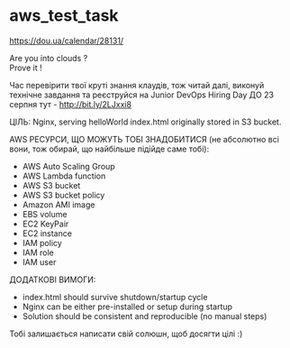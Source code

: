 # aws_test_task

https://dou.ua/calendar/28131/

 Are you into clouds ?  
  Prove it !
 
Час перевірити твої круті знання клаудів, тож читай далі, виконуй технічне завдання та реєструйся на Junior DevOps Hiring Day ДО 23 серпня тут - http://bit.ly/2LJxxi8 
 
ЦІЛЬ:
Nginx, serving helloWorld index.html originally stored in S3 bucket.

AWS РЕСУРСИ, ЩО МОЖУТЬ ТОБІ ЗНАДОБИТИСЯ 
(не абсолютно всі вони, тож обирай, що найбільше підійде саме тобі):
- AWS Auto Scaling Group
- AWS Lambda function
- AWS S3 bucket
- AWS S3 bucket policy
- Amazon AMI image
- EBS volume
- EC2 KeyPair
- EC2 instance
- IAM policy
- IAM role
- IAM user
 
ДОДАТКОВІ ВИМОГИ:
- index.html should survive shutdown/startup cycle
- Nginx can be either pre-installed or setup during startup
- Solution should be consistent and reproducible (no manual steps)

Тобі залишається написати свій солюшн, щоб досягти цілі :)


